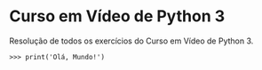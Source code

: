 # Curso em Vídeo de Python 3
 Resolução de todos os exercícios do Curso em Vídeo de Python 3.
 
```
>>> print('Olá, Mundo!')
```
